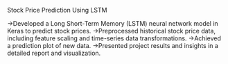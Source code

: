 Stock Price Prediction Using LSTM

->Developed a Long Short-Term Memory (LSTM) neural network model in Keras to predict stock prices.
->Preprocessed historical stock price data, including feature scaling and time-series data transformations.
->Achieved a prediction plot of new data.
->Presented project results and insights in a detailed report and visualization.
